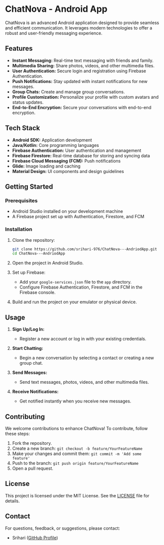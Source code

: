 # ChatNova - Android App

ChatNova is an advanced Android application designed to provide seamless and efficient communication. It leverages modern technologies to offer a robust and user-friendly messaging experience.

## Features

- **Instant Messaging:** Real-time text messaging with friends and family.
- **Multimedia Sharing:** Share photos, videos, and other multimedia files.
- **User Authentication:** Secure login and registration using Firebase Authentication.
- **Push Notifications:** Stay updated with instant notifications for new messages.
- **Group Chats:** Create and manage group conversations.
- **Profile Customization:** Personalize your profile with custom avatars and status updates.
- **End-to-End Encryption:** Secure your conversations with end-to-end encryption.

## Tech Stack

- **Android SDK:** Application development
- **Java/Kotlin:** Core programming languages
- **Firebase Authentication:** User authentication and management
- **Firebase Firestore:** Real-time database for storing and syncing data
- **Firebase Cloud Messaging (FCM):** Push notifications
- **Glide:** Image loading and caching
- **Material Design:** UI components and design guidelines

## Getting Started

### Prerequisites

- Android Studio installed on your development machine
- A Firebase project set up with Authentication, Firestore, and FCM

### Installation

1. Clone the repository:
    ```bash
    git clone https://github.com/srihari-976/ChatNova---AndriodApp.git
    cd ChatNova---AndriodApp
    ```

2. Open the project in Android Studio.

3. Set up Firebase:
    - Add your `google-services.json` file to the `app` directory.
    - Configure Firebase Authentication, Firestore, and FCM in the Firebase console.

4. Build and run the project on your emulator or physical device.

## Usage

1. **Sign Up/Log In:**
    - Register a new account or log in with your existing credentials.

2. **Start Chatting:**
    - Begin a new conversation by selecting a contact or creating a new group chat.

3. **Send Messages:**
    - Send text messages, photos, videos, and other multimedia files.

4. **Receive Notifications:**
    - Get notified instantly when you receive new messages.

## Contributing

We welcome contributions to enhance ChatNova! To contribute, follow these steps:

1. Fork the repository.
2. Create a new branch: `git checkout -b feature/YourFeatureName`
3. Make your changes and commit them: `git commit -m 'Add some feature'`
4. Push to the branch: `git push origin feature/YourFeatureName`
5. Open a pull request.

## License

This project is licensed under the MIT License. See the [LICENSE](LICENSE) file for details.

## Contact

For questions, feedback, or suggestions, please contact:

- Srihari ([GitHub Profile](https://github.com/srihari-976))
